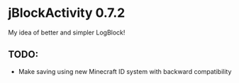 jBlockActivity 0.7.2
==============

My idea of better and simpler LogBlock!

## TODO: 
* Make saving using new Minecraft ID system with backward compatibility